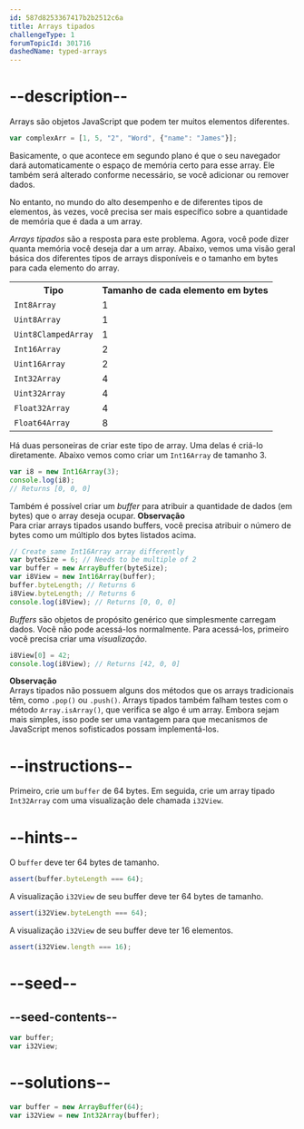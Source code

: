 ```yaml
---
id: 587d8253367417b2b2512c6a
title: Arrays tipados
challengeType: 1
forumTopicId: 301716
dashedName: typed-arrays
---
```


# --description--

Arrays são objetos JavaScript que podem ter muitos elementos diferentes.

```js
var complexArr = [1, 5, "2", "Word", {"name": "James"}];
```

Basicamente, o que acontece em segundo plano é que o seu navegador dará automaticamente o espaço de memória certo para esse array. Ele também será alterado conforme necessário, se você adicionar ou remover dados.

No entanto, no mundo do alto desempenho e de diferentes tipos de elementos, às vezes, você precisa ser mais específico sobre a quantidade de memória que é dada a um array.

<dfn>Arrays tipados</dfn> são a resposta para este problema. Agora, você pode dizer quanta memória você deseja dar a um array. Abaixo, vemos uma visão geral básica dos diferentes tipos de arrays disponíveis e o tamanho em bytes para cada elemento do array.

<table class='table table-striped'><tbody><tr><th>Tipo</th><th>Tamanho de cada elemento em bytes</th></tr><tr><td><code>Int8Array</code></td><td>1</td></tr><tr><td><code>Uint8Array</code></td><td>1</td></tr><tr><td><code>Uint8ClampedArray</code></td><td>1</td></tr><tr><td><code>Int16Array</code></td><td>2</td></tr><tr><td><code>Uint16Array</code></td><td>2</td></tr><tr><td><code>Int32Array</code></td><td>4</td></tr><tr><td><code>Uint32Array</code></td><td>4</td></tr><tr><td><code>Float32Array</code></td><td>4</td></tr><tr><td><code>Float64Array</code></td><td>8</td></tr></tbody></table>

Há duas personeiras de criar este tipo de array. Uma delas é criá-lo diretamente. Abaixo vemos como criar um `Int16Array` de tamanho 3.

```js
var i8 = new Int16Array(3);
console.log(i8);
// Returns [0, 0, 0]
```

Também é possível criar um <dfn>buffer</dfn> para atribuir a quantidade de dados (em bytes) que o array deseja ocupar. **Observação**  
Para criar arrays tipados usando buffers, você precisa atribuir o número de bytes como um múltiplo dos bytes listados acima.

```js
// Create same Int16Array array differently
var byteSize = 6; // Needs to be multiple of 2
var buffer = new ArrayBuffer(byteSize);
var i8View = new Int16Array(buffer);
buffer.byteLength; // Returns 6
i8View.byteLength; // Returns 6
console.log(i8View); // Returns [0, 0, 0]
```

<dfn>Buffers</dfn> são objetos de propósito genérico que simplesmente carregam dados. Você não pode acessá-los normalmente. Para acessá-los, primeiro você precisa criar uma <dfn>visualização</dfn>.

```js
i8View[0] = 42;
console.log(i8View); // Returns [42, 0, 0]
```

**Observação**  
Arrays tipados não possuem alguns dos métodos que os arrays tradicionais têm, como `.pop()` ou `.push()`. Arrays tipados também falham testes com o método `Array.isArray()`, que verifica se algo é um array. Embora sejam mais simples, isso pode ser uma vantagem para que mecanismos de JavaScript menos sofisticados possam implementá-los.

# --instructions--

Primeiro, crie um `buffer` de 64 bytes. Em seguida, crie um array tipado `Int32Array` com uma visualização dele chamada `i32View`.

# --hints--

O `buffer` deve ter 64 bytes de tamanho.

```js
assert(buffer.byteLength === 64);
```

A visualização `i32View` de seu buffer deve ter 64 bytes de tamanho.

```js
assert(i32View.byteLength === 64);
```

A visualização `i32View` de seu buffer deve ter 16 elementos.

```js
assert(i32View.length === 16);
```

# --seed--

## --seed-contents--

```js
var buffer;
var i32View;
```

# --solutions--

```js
var buffer = new ArrayBuffer(64);
var i32View = new Int32Array(buffer);
```
